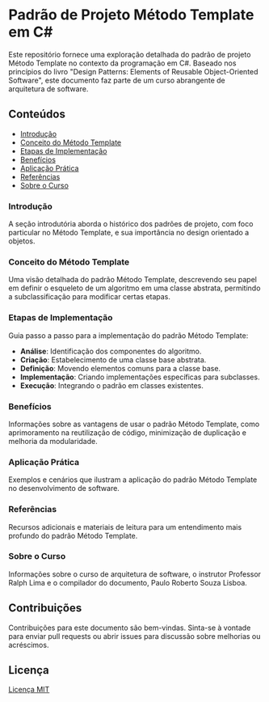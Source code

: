 # Padrão de Projeto Método Template em C#

Este repositório fornece uma exploração detalhada do padrão de projeto Método Template no contexto da programação em C#. Baseado nos princípios do livro "Design Patterns: Elements of Reusable Object-Oriented Software", este documento faz parte de um curso abrangente de arquitetura de software.

## Conteúdos
- [Introdução](#introdução)
- [Conceito do Método Template](#conceito-do-método-template)
- [Etapas de Implementação](#etapas-de-implementação)
- [Benefícios](#benefícios)
- [Aplicação Prática](#aplicação-prática)
- [Referências](#referências)
- [Sobre o Curso](#sobre-o-curso)

### Introdução
A seção introdutória aborda o histórico dos padrões de projeto, com foco particular no Método Template, e sua importância no design orientado a objetos.

### Conceito do Método Template
Uma visão detalhada do padrão Método Template, descrevendo seu papel em definir o esqueleto de um algoritmo em uma classe abstrata, permitindo a subclassificação para modificar certas etapas.

### Etapas de Implementação
Guia passo a passo para a implementação do padrão Método Template:
  - **Análise**: Identificação dos componentes do algoritmo.
  - **Criação**: Estabelecimento de uma classe base abstrata.
  - **Definição**: Movendo elementos comuns para a classe base.
  - **Implementação**: Criando implementações específicas para subclasses.
  - **Execução**: Integrando o padrão em classes existentes.

### Benefícios
Informações sobre as vantagens de usar o padrão Método Template, como aprimoramento na reutilização de código, minimização de duplicação e melhoria da modularidade.

### Aplicação Prática
Exemplos e cenários que ilustram a aplicação do padrão Método Template no desenvolvimento de software.

### Referências
Recursos adicionais e materiais de leitura para um entendimento mais profundo do padrão Método Template.

### Sobre o Curso
Informações sobre o curso de arquitetura de software, o instrutor Professor Ralph Lima e o compilador do documento, Paulo Roberto Souza Lisboa.

## Contribuições
Contribuições para este documento são bem-vindas. Sinta-se à vontade para enviar pull requests ou abrir issues para discussão sobre melhorias ou acréscimos.

## Licença
[Licença MIT](LICENSE.md)

